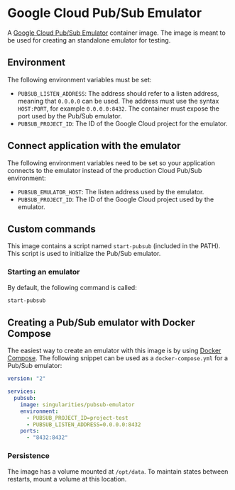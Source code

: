 # Google Cloud Pub/Sub Emulator

A [Google Cloud Pub/Sub Emulator](https://cloud.google.com/pubsub/docs/emulator) container image. The image is meant to be used for creating an standalone emulator for testing.

## Environment

The following environment variables must be set:

- `PUBSUB_LISTEN_ADDRESS`: The address should refer to a listen address, meaning that `0.0.0.0` can be used. The address must use the syntax `HOST:PORT`, for example `0.0.0.0:8432`. The container must expose the port used by the Pub/Sub emulator.
- `PUBSUB_PROJECT_ID`: The ID of the Google Cloud project for the emulator.

## Connect application with the emulator

The following environment variables need to be set so your application connects to the emulator instead of the production Cloud Pub/Sub environment:

- `PUBSUB_EMULATOR_HOST`: The listen address used by the emulator.
- `PUBSUB_PROJECT_ID`: The ID of the Google Cloud project used by the emulator.

## Custom commands

This image contains a script named `start-pubsub` (included in the PATH). This script is used to initialize the Pub/Sub emulator.

### Starting an emulator

By default, the following command is called:

```sh
start-pubsub
```

## Creating a Pub/Sub emulator with Docker Compose

The easiest way to create an emulator with this image is by using [Docker Compose](https://docs.docker.com/compose). The following snippet can be used as a `docker-compose.yml` for a Pub/Sub emulator:

```YAML
version: "2"

services:
  pubsub:
    image: singularities/pubsub-emulator
    environment:
      - PUBSUB_PROJECT_ID=project-test
      - PUBSUB_LISTEN_ADDRESS=0.0.0.0:8432
    ports:
      - "8432:8432"
```

### Persistence

The image has a volume mounted at `/opt/data`. To maintain states between restarts, mount a volume at this location.
